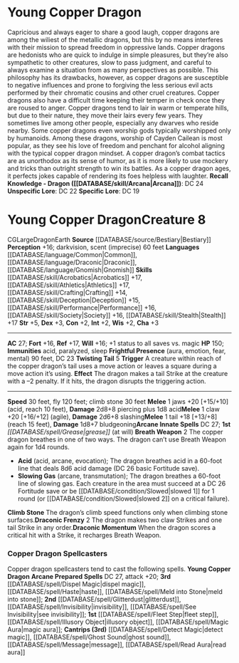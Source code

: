 ﻿---
ac: '27'
alignment: CG
all_resistance: null
burrow_speed: null
charisma: '+3'
climb_speed: null
constitution: '+2'
creature_ability:
- Breath Weapon
- Climb Stone
- Draconic Frenzy
- Draconic Momentum
- Frightful Presence
- Twisting
- Tail
creature_family: '[[DATABASE/monsterfamily/Dragon, Copper|Dragon, Copper]]'
dexterity: '+3'
element: Earth
fly_speed: '120'
fortitude: '+16'
hardness: null
hp: '150'
id: '148'
immunity:
- acid
- paralyzed
- sleep
intelligence: '+2'
land_speed: '30'
language:
- '[[DATABASE/language/Common|Common]]'
- '[[DATABASE/language/Draconic|Draconic]]'
- '[[DATABASE/language/Gnomish|Gnomish]]'
level: '8'
max_speed: '120'
name: Young Copper Dragon
perception: '+16'
rarity: Common
reflex: '+17'
resistance: null
rus_type_level: null
school: null
sense:
- darkvision
- scent (imprecise) 60 feet
size: Large
skill:
- '[[DATABASE/skill/Acrobatics|Acrobatics]] +17'
- '[[DATABASE/skill/Athletics|Athletics]] +17'
- '[[DATABASE/skill/Crafting|Crafting]] +14'
- '[[DATABASE/skill/Deception|Deception]] +15'
- '[[DATABASE/skill/Performance|Performance]] +16'
- '[[DATABASE/skill/Society|Society]] +16'
- '[[DATABASE/skill/Stealth|Stealth]] +17'
source: '[[DATABASE/source/Bestiary|Bestiary]]'
speed:
- 30 feet
- fly 120 feet; climb stone 30 feet
spell:
- '[[DATABASE/spell/Grease|Grease]]'
strength: '+5'
strength_req: '5'
strongest_save:
- Reflex
swim_speed: null
trait:
- '[[DATABASE/trait/Dragon|Dragon]]'
- '[[DATABASE/trait/Earth|Earth]]'
type: Creature
vision: Darkvision
weakest_save:
- Fortitude
- Will
weakness: null
will: '+16'
wisdom: '+2'

---
# Young Copper Dragon

Capricious and always eager to share a good laugh, copper dragons are among the wiliest of the metallic dragons, but this by no means interferes with their mission to spread freedom in oppressive lands. Copper dragons are hedonists who are quick to indulge in simple pleasures, but they’re also sympathetic to other creatures, slow to pass judgment, and careful to always examine a situation from as many perspectives as possible. This philosophy has its drawbacks, however, as copper dragons are susceptible to negative influences and prone to forgiving the less serious evil acts performed by their chromatic cousins and other cruel creatures. Copper dragons also have a difficult time keeping their temper in check once they are roused to anger.
 Copper dragons tend to lair in warm or temperate hills, but due to their nature, they move their lairs every few years. They sometimes live among other people, especially any dwarves who reside nearby. Some copper dragons even worship gods typically worshipped only by humanoids. Among these dragons, worship of Cayden Cailean is most popular, as they see his love of freedom and penchant for alcohol aligning with the typical copper dragon mindset.
 A copper dragon’s combat tactics are as unorthodox as its sense of humor, as it is more likely to use mockery and tricks than outright strength to win its battles. As a copper dragon ages, it perfects jokes capable of rendering its foes helpless with laughter.
**Recall Knowledge - Dragon ([[DATABASE/skill/Arcana|Arcana]])**: DC 24
**Unspecific Lore**: DC 22
**Specific Lore**: DC 19

# Young Copper Dragon<span class="item-type">Creature 8</span>

<span class="trait-alignment item-trait">CG</span><span class="trait-size item-trait">Large</span><span class="item-trait">Dragon</span><span class="item-trait">Earth</span>
**Source** [[DATABASE/source/Bestiary|Bestiary]]
**Perception** +16; darkvision, scent (imprecise) 60 feet
**Languages** [[DATABASE/language/Common|Common]], [[DATABASE/language/Draconic|Draconic]], [[DATABASE/language/Gnomish|Gnomish]]
**Skills** [[DATABASE/skill/Acrobatics|Acrobatics]] +17, [[DATABASE/skill/Athletics|Athletics]] +17, [[DATABASE/skill/Crafting|Crafting]] +14, [[DATABASE/skill/Deception|Deception]] +15, [[DATABASE/skill/Performance|Performance]] +16, [[DATABASE/skill/Society|Society]] +16, [[DATABASE/skill/Stealth|Stealth]] +17
**Str** +5, **Dex** +3, **Con** +2, **Int** +2, **Wis** +2, **Cha** +3

---
**AC** 27; **Fort** +16, **Ref** +17, **Will** +16; +1 status to all saves vs. magic
**HP** 150; **Immunities** acid, paralyzed, sleep
<span class="in-box-ability">**Frightful Presence** (aura, emotion, fear, mental) 90 feet, DC 23</span><span class="in-box-ability"> **Twisting Tail** <span class="action-icon">5</span> **Trigger** A creature within reach of the copper dragon’s tail uses a move action or leaves a square during a move action it’s using. **Effect** The dragon makes a tail Strike at the creature with a –2 penalty. If it hits, the dragon disrupts the triggering action.</span>

---
**Speed** 30 feet, fly 120 feet; climb stone 30 feet
<span class="in-box-ability">**Melee** <span class="action-icon">1</span> jaws +20 [+15/+10] (acid, reach 10 feet), **Damage** 2d8+8 piercing plus 1d8 acid</span><span class="in-box-ability">**Melee** <span class="action-icon">1</span> claw +20 [+16/+12] (agile), **Damage** 2d6+8 slashing</span><span class="in-box-ability">**Melee** <span class="action-icon">1</span> tail +18 [+13/+8] (reach 15 feet), **Damage** 1d8+7 bludgeoning</span>**Arcane Innate Spells** DC 27; **1st** _[[DATABASE/spell/Grease|grease]]_ (at will)
<span class="in-box-ability">**Breath Weapon** <span class="action-icon">2</span> The copper dragon breathes in one of two ways. The dragon can’t use Breath Weapon again for 1d4 rounds.

* **Acid** (acid, arcane, evocation); The dragon breathes acid in a 60-foot line that deals 8d6 acid damage (DC 26 basic Fortitude save).
* **Slowing Gas** (arcane, transmutation); The dragon breathes a 60-foot line of slowing gas. Each creature in the area must succeed at a DC 26 Fortitude save or be [[DATABASE/condition/Slowed|slowed 1]] for 1 round (or [[DATABASE/condition/Slowed|slowed 2]] on a critical failure).

</span><span class="in-box-ability">**Climb Stone** The dragon’s climb speed functions only when climbing stone surfaces.</span><span class="in-box-ability">**Draconic Frenzy** <span class="action-icon">2</span> The dragon makes two claw Strikes and one tail Strike in any order.</span><span class="in-box-ability">**Draconic Momentum** When the dragon scores a critical hit with a Strike, it recharges Breath Weapon.</span>

###  Copper Dragon Spellcasters

Copper dragon spellcasters tend to cast the following spells.
**Young Copper Dragon**
**Arcane Prepared Spells** DC 27, attack +20; **3rd** [[DATABASE/spell/Dispel Magic|dispel magic]], [[DATABASE/spell/Haste|haste]], [[DATABASE/spell/Meld into Stone|meld into stone]]; **2nd** [[DATABASE/spell/Glitterdust|glitterdust]], [[DATABASE/spell/Invisibility|invisibility]], [[DATABASE/spell/See Invisibility|see invisibility]]; **1st** [[DATABASE/spell/Fleet Step|fleet step]], [[DATABASE/spell/Illusory Object|illusory object]], [[DATABASE/spell/Magic Aura|magic aura]]; **Cantrips (3rd)** [[DATABASE/spell/Detect Magic|detect magic]], [[DATABASE/spell/Ghost Sound|ghost sound]], [[DATABASE/spell/Message|message]], [[DATABASE/spell/Read Aura|read aura]]